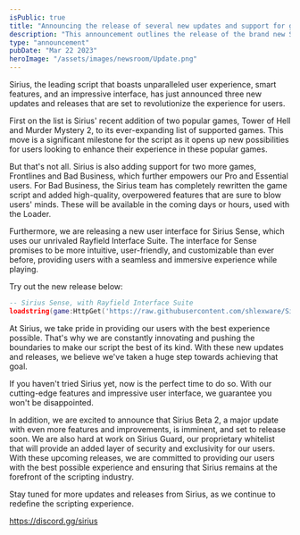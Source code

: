 ```yaml
---
isPublic: true
title: "Announcing the release of several new updates and support for games"
description: "This announcement outlines the release of the brand new Sirius Sense x Rayfield UI, along with some goodies like two new games and more."
type: "announcement"
pubDate: "Mar 22 2023"
heroImage: "/assets/images/newsroom/Update.png"
---
```


Sirius, the leading script that boasts unparalleled user experience, smart features, and an impressive interface, has just announced three new updates and releases that are set to revolutionize the experience for users.

First on the list is Sirius' recent addition of two popular games, Tower of Hell and Murder Mystery 2, to its ever-expanding list of supported games. This move is a significant milestone for the script as it opens up new possibilities for users looking to enhance their experience in these popular games.

But that's not all. Sirius is also adding support for two more games, Frontlines and Bad Business, which further empowers our Pro and Essential users. For Bad Business, the Sirius team has completely rewritten the game script and added high-quality, overpowered features that are sure to blow users' minds. These will be available in the coming days or hours, used with the Loader.

Furthermore, we are releasing a new user interface for Sirius Sense, which uses our unrivaled Rayfield Interface Suite. The interface for Sense promises to be more intuitive, user-friendly, and customizable than ever before, providing users with a seamless and immersive experience while playing.

Try out the new release below:

```lua
-- Sirius Sense, with Rayfield Interface Suite
loadstring(game:HttpGet('https://raw.githubusercontent.com/shlexware/Sirius/request/SenseRayfield'))()
```


At Sirius, we take pride in providing our users with the best experience possible. That's why we are constantly innovating and pushing the boundaries to make our script the best of its kind. With these new updates and releases, we believe we've taken a huge step towards achieving that goal.

If you haven't tried Sirius yet, now is the perfect time to do so. With our cutting-edge features and impressive user interface, we guarantee you won't be disappointed.

In addition, we are excited to announce that Sirius Beta 2, a major update with even more features and improvements, is imminent, and set to release soon. We are also hard at work on Sirius Guard, our proprietary whitelist that will provide an added layer of security and exclusivity for our users. With these upcoming releases, we are committed to providing our users with the best possible experience and ensuring that Sirius remains at the forefront of the scripting industry.

Stay tuned for more updates and releases from Sirius, as we continue to redefine the scripting experience.

https://discord.gg/sirius
